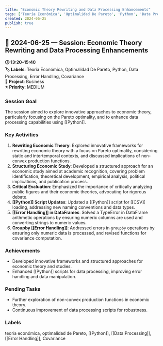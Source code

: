 ```yaml
---
title: "Economic Theory Rewriting and Data Processing Enhancements"
tags: ['Teoría Económica', 'Optimalidad De Pareto', 'Python', 'Data Processing', 'Error Handling', 'Covariance']
created: 2024-06-25
publish: true
---
```


## 📅 2024-06-25 — Session: Economic Theory Rewriting and Data Processing Enhancements

**🕒 13:20–15:40**  
**🏷️ Labels**: Teoría Económica, Optimalidad De Pareto, Python, Data Processing, Error Handling, Covariance  
**📂 Project**: Business  
**⭐ Priority**: MEDIUM  


### Session Goal
The session aimed to explore innovative approaches to economic theory, particularly focusing on the Pareto optimality, and to enhance data processing capabilities using [[Python]].

### Key Activities
1. **Rewriting Economic Theory**: Explored innovative frameworks for rewriting economic theory with a focus on Pareto optimality, considering static and intertemporal contexts, and discussed implications of non-convex production functions.
2. **Structuring Economic Study**: Developed a structured approach for an economic study aimed at academic recognition, covering problem identification, theoretical development, empirical analysis, political implications, and publication process.
3. **Critical Evaluation**: Emphasized the importance of critically analyzing public figures and their economic theories, advocating for rigorous debate.
4. **[[Python]] Script Updates**: Updated a [[Python]] script for [[CSV]] loading, addressing new naming conventions and data types.
5. **[[Error Handling]] in DataFrames**: Solved a TypeError in DataFrame arithmetic operations by ensuring numeric columns are used and converting strings to numeric values.
6. **Groupby [[Error Handling]]**: Addressed errors in `groupby` operations by ensuring only numeric data is processed, and revised functions for covariance computation.

### Achievements
- Developed innovative frameworks and structured approaches for economic theory and studies.
- Enhanced [[Python]] scripts for data processing, improving error handling and data manipulation.

### Pending Tasks
- Further exploration of non-convex production functions in economic theory.
- Continuous improvement of data processing scripts for robustness.

### Labels
teoría económica, optimalidad de Pareto, [[Python]], [[Data Processing]], [[Error Handling]], Covariance
